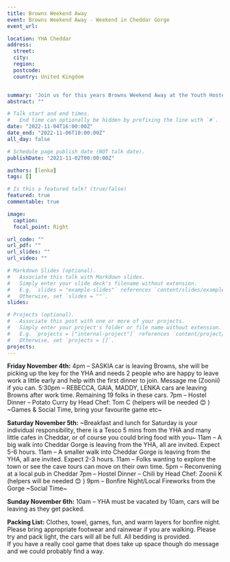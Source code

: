 ```yaml
---
title: Browns Weekend Away
event: Browns Weekend Away - Weekend in Cheddar Gorge
event_url: 

location: YHA Cheddar
address:
  street: 
  city: 
  region: 
  postcode:  
  country: United Kingdom


summary: 'Join us for this years Browns Weekend Away at the Youth Hostel in Cheddar. We will spent weekend hiking, walking, cooking together and enjoying some games. This event occurs yearly, after we are joined by new cohort'
abstract: ""

# Talk start and end times.
#   End time can optionally be hidden by prefixing the line with `#`.
date: "2022-11-04T16:00:00Z"
date_end: "2022-11-06T10:00:00Z"
all_day: false

# Schedule page publish date (NOT talk date).
publishDate: "2021-11-02T00:00:00Z"

authors: [lenka]
tags: []

# Is this a featured talk? (true/false)
featured: true
commentable: true

image:
  caption: 
  focal_point: Right

url_code: ""
url_pdf: ""
url_slides: ""
url_video: ""

# Markdown Slides (optional).
#   Associate this talk with Markdown slides.
#   Simply enter your slide deck's filename without extension.
#   E.g. `slides = "example-slides"` references `content/slides/example-slides.md`.
#   Otherwise, set `slides = ""`.
slides:

# Projects (optional).
#   Associate this post with one or more of your projects.
#   Simply enter your project's folder or file name without extension.
#   E.g. `projects = ["internal-project"]` references `content/project/deep-learning/index.md`.
#   Otherwise, set `projects = []`.
projects:
---
```


**Friday November 4th:**
4pm – SASKIA car is leaving Browns, she will be picking up the key for the YHA and needs 2 people who are happy to leave work a little early and help with the first dinner to join. Message me (Zoonii) if you can. 
5:30pm – REBECCA, GAIA, MADDY, LENKA cars are leaving Browns after work time. Remaining 19 folks in these cars. 
7pm – Hostel Dinner – Potato Curry by Head Chef: Tom C (helpers will be needed 😊 ) 
~Games & Social Time, bring your favourite game etc~


**Saturday November 5th:**
~Breakfast and lunch for Saturday is your individual responsibility, there is a Tesco 5 mins from the YHA and many little cafes in Cheddar, or of course you could bring food with you~
11am – A big walk into Cheddar Gorge is leaving from the YHA, all are invited. Expect 5-6 hours. 
11am – A smaller walk into Cheddar Gorge is leaving from the YHA, all are invited. Expect 2-3 hours. 
11am – Folks wanting to explore the town or see the cave tours can move on their own time. 
5pm – Reconvening at a local pub in Cheddar 
7pm – Hostel Dinner – Chili by Head Chef: Zoonii K (helpers will be needed 😊 ) 
9pm – Bonfire Night/Local Fireworks from the Gorge 
~Social Time~


**Sunday November 6th:**
10am – YHA must be vacated by 10am, cars will be leaving as they get packed. 


**Packing List:**
Clothes, towel, games, fun, and warm layers for bonfire night. Please bring appropriate footwear and rainwear if you are walking. 
Please try and pack light, the cars will all be full. All bedding is provided.  
If you have a really cool game that does take up space though do message and we could probably find a way. 

